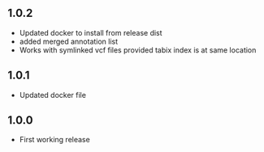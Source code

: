 ## 1.0.2
* Updated docker to install from release dist 
* added merged annotation list 
* Works with symlinked vcf files provided tabix index is at same location
## 1.0.1
* Updated docker file
## 1.0.0
* First working release

